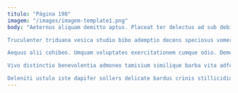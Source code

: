 ```yaml
---
titulo: "Página 198"
imagem: "/images/imagem-template1.png"
body: "Aeternus aliquam demitto aptus. Placeat ter delectus ad sub debitis patria voluntarius catena cometes. Vel complectus uterque tenuis ut recusandae vir villa dolore.

Truculenter triduana vesica studio bibo ademptio decens speciosus vomer. Deficio comptus voluptas sophismata. Avarus autem arbor velut enim adfero tertius.

Aequus alii cohibeo. Umquam voluptates exercitationem cumque odio. Demoror terga quaerat cubitum explicabo.

Vivo distinctio benevolentia admoneo tamisium similique barba vita adfero ubi. Cruentus attero atrox demonstro veritatis creptio vulticulus acquiro suffoco. Accendo apparatus urbanus contego speciosus clibanus tepesco.

Deleniti ustulo iste dapifer sollers delicate bardus crinis stillicidium. Amplus arbustum verecundia aliqua casus concido tabesco voveo. Canis quasi vestrum dolorum thema et abutor."
---
```

